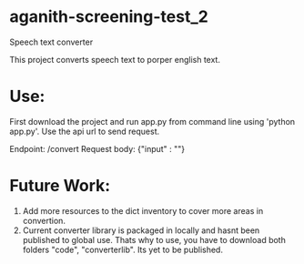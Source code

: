# aganith-screening-test_2
Speech text converter

This project converts speech text to porper english text.

# Use:

First download the project and run app.py from command line using 'python app.py'. 
Use the api url to send request.

Endpoint: /convert
Request body: {"input" : "<Your text>"}

# Future Work:

1. Add more resources to the dict inventory to cover more areas in convertion.
2. Current converter library is packaged in locally and hasnt been published to global use. Thats why to use, you have to download both folders "code", "converterlib". 
   Its yet to be published.
